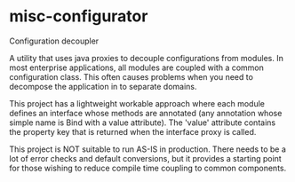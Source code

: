 misc-configurator
=================

Configuration decoupler

A utility that uses java proxies to decouple configurations from modules. In most enterprise applications, all modules are coupled with a common configuration class. This often causes problems when you need to decompose the application in to separate domains.

This project has a lightweight workable approach where each module defines an interface whose methods are annotated (any annotation whose simple name is Bind with a value attribute). The 'value' attribute contains the property key that is returned when the interface proxy is called.

This project is NOT suitable to run AS-IS in production. There needs to be a lot of error checks and default conversions, but it provides a starting point for those wishing to reduce compile time coupling to common components.
